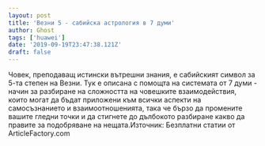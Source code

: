 ```yaml
---
layout: post
title: 'Везни 5 - сабийска астрология в 7 думи'
author: Ghost
tags: ['huawei']
date: '2019-09-19T23:47:38.121Z'
draft: false
---
```


Човек, преподаващ истински вътрешни знания, е сабийският символ за 5-та степен на Везни. Тук е описана с помощта на системата от 7 думи - начин за разбиране на сложността на човешките взаимодействия, които могат да бъдат приложени към всички аспекти на самосъзнанието и взаимоотношенията, така че бързо да промените вашите гледни точки и да стигнете до дълбокото разбиране какво да правите за подобряване на нещата.Източник: Безплатни статии от ArticleFactory.com

